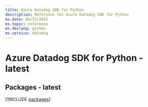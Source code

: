 ```yaml
---
title: Azure Datadog SDK for Python
description: Reference for Azure Datadog SDK for Python
ms.date: 06/23/2025
ms.topic: reference
ms.devlang: python
ms.service: datadog
---
```

# Azure Datadog SDK for Python - latest
## Packages - latest
[!INCLUDE [packages](datadog-index.md)]